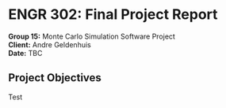 # ENGR 302: Final Project Report

**Group 15:** Monte Carlo Simulation Software Project  
**Client:** Andre Geldenhuis  
**Date:** TBC

## Project Objectives
Test